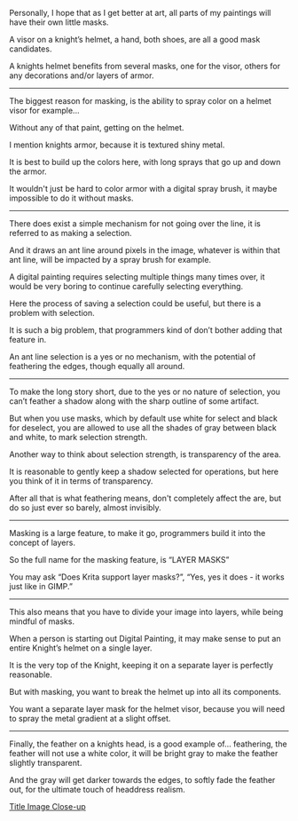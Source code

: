 Personally, I hope that as I get better at art,
all parts of my paintings will have their own little masks.

A visor on a knight’s helmet, a hand, both shoes,
are all a good mask candidates.

A knights helmet benefits from several masks,
one for the visor, others for any decorations and/or layers of armor.

---

The biggest reason for masking,
is the ability to spray color on a helmet visor for example...

Without any of that paint,
getting on the helmet.

I mention knights armor,
because it is textured shiny metal.

It is best to build up the colors here,
with long sprays that go up and down the armor.

It wouldn't just be hard to color armor with a digital spray brush,
it maybe impossible to do it without masks.

---

There does exist a simple mechanism for not going over the line,
it is referred to as making a selection.

And it draws an ant line around pixels in the image,
whatever is within that ant line, will be impacted by a spray brush for example.

A digital painting requires selecting multiple things many times over,
it would be very boring to continue carefully selecting everything.

Here the process of saving a selection could be useful,
but there is a problem with selection.

It is such a big problem,
that programmers kind of don’t bother adding that feature in.

An ant line selection is a yes or no mechanism,
with the potential of feathering the edges, though equally all around.

---

To make the long story short, due to the yes or no nature of selection,
you can’t feather a shadow along with the sharp outline of some artifact.

But when you use masks, which by default use white for select and black for deselect,
you are allowed to use all the shades of gray between black and white, to mark selection strength.

Another way to think about selection strength,
is transparency of the area.

It is reasonable to gently keep a shadow selected for operations,
but here you think of it in terms of transparency.

After all that is what feathering means,
don't completely affect the are, but do so just ever so barely, almost invisibly.

---

Masking is a large feature,
to make it go, programmers build it into the concept of layers.

So the full name for the masking feature,
is “LAYER MASKS”

You may ask “Does Krita support layer masks?”,
“Yes, yes it does - it works just like in GIMP.”

---

This also means that you have to divide your image into layers,
while being mindful of masks.

When a person is starting out Digital Painting,
it may make sense to put an entire Knight’s helmet on a single layer.

It is the very top of the Knight,
keeping it on a separate layer is perfectly reasonable.

But with masking,
you want to break the helmet up into all its components.

You want a separate layer mask for the helmet visor,
because you will need to spray the metal gradient at a slight offset.

---

Finally, the feather on a knights head, is a good example of... feathering,
the feather will not use a white color, it will be bright gray to make the feather slightly transparent.

And the gray will get darker towards the edges,
to softly fade the feather out, for the ultimate touch of headdress realism.


[Title Image Close-up]

[Title Image Close-up]: /image/poetry-0793-big.jpg
